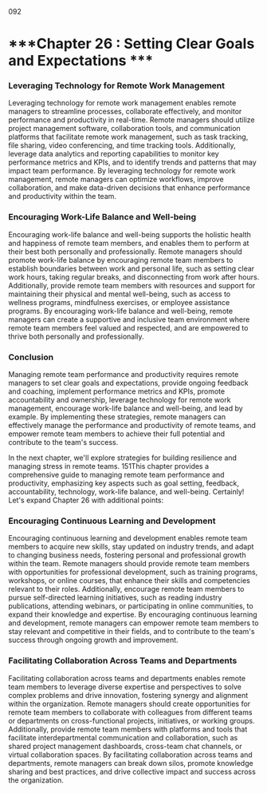 092

# ***Chapter 26 : Setting Clear Goals and Expectations ***


### **Leveraging Technology for Remote Work Management**

Leveraging technology for remote work management enables remote managers to streamline processes, collaborate effectively, and monitor performance and productivity in real-time. Remote managers should utilize project management software, collaboration tools, and communication platforms that facilitate remote work management, such as task tracking, file sharing, video conferencing, and time tracking tools. Additionally, leverage data analytics and reporting capabilities to monitor key performance metrics and KPIs, and to identify trends and patterns that may impact team performance. By leveraging technology for remote work management, remote managers can optimize workflows, improve collaboration, and make data-driven decisions that enhance performance and productivity within the team.

### **Encouraging Work-Life Balance and Well-being**

Encouraging work-life balance and well-being supports the holistic health and happiness of remote team members, and enables them to perform at their best both personally and professionally. Remote managers should promote work-life balance by encouraging remote team members to establish boundaries between work and personal life, such as setting clear work hours, taking regular breaks, and disconnecting from work after hours. Additionally, provide remote team members with resources and support for maintaining their physical and mental well-being, such as access to wellness programs, mindfulness exercises, or employee assistance programs. By encouraging work-life balance and well-being, remote managers can create a supportive and inclusive team environment where remote team members feel valued and respected, and are empowered to thrive both personally and professionally.

### **Conclusion**

Managing remote team performance and productivity requires remote managers to set clear goals and expectations, provide ongoing feedback and coaching, implement performance metrics and KPIs, promote accountability and ownership, leverage technology for remote work management, encourage work-life balance and well-being, and lead by example. By implementing these strategies, remote managers can effectively manage the performance and productivity of remote teams, and empower remote team members to achieve their full potential and contribute to the team's success.

In the next chapter, we'll explore strategies for building resilience and managing stress in remote teams.
151This chapter provides a comprehensive guide to managing remote team performance and productivity, emphasizing key aspects such as goal setting, feedback, accountability, technology, work-life balance, and well-being.
Certainly! Let's expand Chapter 26 with additional points:

### **Encouraging Continuous Learning and Development**

Encouraging continuous learning and development enables remote team members to acquire new skills, stay updated on industry trends, and adapt to changing business needs, fostering personal and professional growth within the team. Remote managers should provide remote team members with opportunities for professional development, such as training programs, workshops, or online courses, that enhance their skills and competencies relevant to their roles. Additionally, encourage remote team members to pursue self-directed learning initiatives, such as reading industry publications, attending webinars, or participating in online communities, to expand their knowledge and expertise. By encouraging continuous learning and development, remote managers can empower remote team members to stay relevant and competitive in their fields, and to contribute to the team's success through ongoing growth and improvement.

### **Facilitating Collaboration Across Teams and Departments**

Facilitating collaboration across teams and departments enables remote team members to leverage diverse expertise and perspectives to solve complex problems and drive innovation, fostering synergy and alignment within the organization. Remote managers should create opportunities for remote team members to collaborate with colleagues from different teams or departments on cross-functional projects, initiatives, or working groups. Additionally, provide remote team members with platforms and tools that facilitate interdepartmental communication and collaboration, such as shared project management dashboards, cross-team chat channels, or virtual collaboration spaces. By facilitating collaboration across teams and departments, remote managers can break down silos, promote knowledge sharing and best practices, and drive collective impact and success across the organization.
